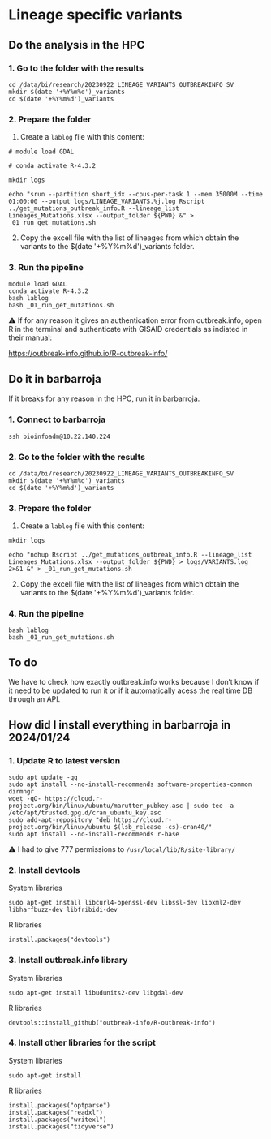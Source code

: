 # Lineage specific variants

## Do the analysis in the HPC

### 1. Go to the folder with the results

```
cd /data/bi/research/20230922_LINEAGE_VARIANTS_OUTBREAKINFO_SV
mkdir $(date '+%Y%m%d')_variants
cd $(date '+%Y%m%d')_variants
```

### 2. Prepare the folder

1. Create a `lablog` file with this content:

```
# module load GDAL

# conda activate R-4.3.2

mkdir logs

echo "srun --partition short_idx --cpus-per-task 1 --mem 35000M --time 01:00:00 --output logs/LINEAGE_VARIANTS.%j.log Rscript ../get_mutations_outbreak_info.R --lineage_list Lineages_Mutations.xlsx --output_folder ${PWD} &" > _01_run_get_mutations.sh
```

2. Copy the excell file with the list of lineages from which obtain the variants to the $(date '+%Y%m%d')_variants folder.

### 3. Run the pipeline

```
module load GDAL
conda activate R-4.3.2
bash lablog
bash _01_run_get_mutations.sh
```

:warning: If for any reason it gives an authentication error from outbreak.info, open R in the terminal and authenticate with GISAID credentials as indiated in their manual:

<https://outbreak-info.github.io/R-outbreak-info/>

## Do it in barbarroja

If it breaks for any reason in the HPC, run it in barbarroja.

### 1. Connect to barbarroja

```
ssh bioinfoadm@10.22.140.224
```

### 2. Go to the folder with the results

```
cd /data/bi/research/20230922_LINEAGE_VARIANTS_OUTBREAKINFO_SV
mkdir $(date '+%Y%m%d')_variants
cd $(date '+%Y%m%d')_variants
```

### 3. Prepare the folder

1. Create a `lablog` file with this content:

```
mkdir logs

echo "nohup Rscript ../get_mutations_outbreak_info.R --lineage_list Lineages_Mutations.xlsx --output_folder ${PWD} > logs/VARIANTS.log 2>&1 &" > _01_run_get_mutations.sh
```

2. Copy the excell file with the list of lineages from which obtain the variants to the $(date '+%Y%m%d')_variants folder.

### 4. Run the pipeline

```
bash lablog
bash _01_run_get_mutations.sh
```

## To do

We have to check how exactly outbreak.info works because I don’t know if it need to be updated to run it or if it automatically acess the real time DB through an API.

## How did I install everything in barbarroja in 2024/01/24

### 1. Update R to latest version

```
sudo apt update -qq
sudo apt install --no-install-recommends software-properties-common dirmngr
wget -qO- https://cloud.r-project.org/bin/linux/ubuntu/marutter_pubkey.asc | sudo tee -a /etc/apt/trusted.gpg.d/cran_ubuntu_key.asc
sudo add-apt-repository "deb https://cloud.r-project.org/bin/linux/ubuntu $(lsb_release -cs)-cran40/"
sudo apt install --no-install-recommends r-base
```

:warning: I had to give 777 permissions to `/usr/local/lib/R/site-library/`

### 2. Install devtools

System libraries

```
sudo apt-get install libcurl4-openssl-dev libssl-dev libxml2-dev libharfbuzz-dev libfribidi-dev
```

R libraries

```
install.packages("devtools")
```

### 3. Install outbreak.info library

System libraries

```
sudo apt-get install libudunits2-dev libgdal-dev
```

R libraries

```
devtools::install_github("outbreak-info/R-outbreak-info")
```

### 4. Install other libraries for the script

System libraries

```
sudo apt-get install 
```

R libraries

```
install.packages("optparse")
install.packages("readxl")
install.packages("writexl")
install.packages("tidyverse")
```
